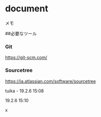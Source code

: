 # document
メモ

##必要なツール
</s></s></s></s></s></s></s></s>
### Git
https://git-scm.com/

### Sourcetree
https://ja.atlassian.com/software/sourcetree

tuika - 19.2.6 15:08

19.2.6 15:10

x